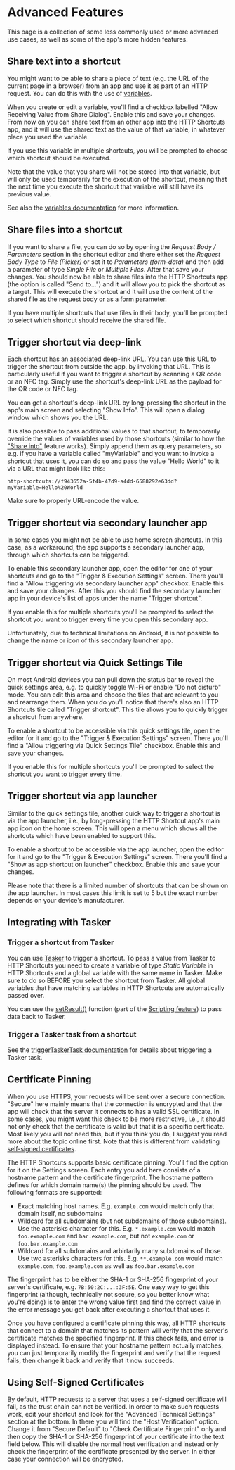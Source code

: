 # Advanced Features

This page is a collection of some less commonly used or more advanced use cases, as well as some of the app's more hidden features.

<a name="share-text"></a>
## Share text into a shortcut

You might want to be able to share a piece of text (e.g. the URL of the current page in a browser) from an app and use it as part of an HTTP request. You can do this with the use of [variables](#variables.md).

When you create or edit a variable, you'll find a checkbox labelled "Allow Receiving Value from Share Dialog". Enable this and save your changes. From now on you can share text from an other app into the HTTP Shortcuts app, and it will use the shared text as the value of that variable, in whatever place you used the variable.

If you use this variable in multiple shortcuts, you will be prompted to choose which shortcut should be executed.

Note that the value that you share will not be stored into that variable, but will only be used temporarily for the execution of the shortcut, meaning that the next time you execute the shortcut that variable will still have its previous value.

See also the [variables documentation](#variables.md#sharing) for more information.

<a name="share-files"></a>
## Share files into a shortcut

If you want to share a file, you can do so by opening the *Request Body / Parameters* section in the shortcut editor and there either set the *Request Body Type* to *File (Picker)* or set it to *Parameters (form-data)* and then add a parameter of type *Single File* or *Multiple Files*. After that save your changes. You should now be able to share files into the HTTP Shortcuts app (the option is called "Send to...") and it will allow you to pick the shortcut as a target. This will execute the shortcut and it will use the content of the shared file as the request body or as a form parameter.

If you have multiple shortcuts that use files in their body, you'll be prompted to select which shortcut should receive the shared file.

<a name="deep-link"></a>
## Trigger shortcut via deep-link

Each shortcut has an associated deep-link URL. You can use this URL to trigger the shortcut from outside the app, by invoking that URL. This is particularly useful if you want to trigger a shortcut by scanning a QR code or an NFC tag. Simply use the shortcut's deep-link URL as the payload for the QR code or NFC tag.

You can get a shortcut's deep-link URL by long-pressing the shortcut in the app's main screen and selecting "Show Info". This will open a dialog window which shows you the URL.

It is also possible to pass additional values to that shortcut, to temporarily override the values of variables used by those shortcuts (similar to how the ["Share into"](#share-text) feature works). Simply append them as query parameters, so e.g. if you have a variable called "myVariable" and you want to invoke a shortcut that uses it, you can do so and pass the value "Hello World" to it via a URL that might look like this:

```
http-shortcuts://f943652a-5f4b-47d9-a4dd-6588292e63dd?myVariable=Hello%20World
```

Make sure to properly URL-encode the value.

<a name="secondary-launcher"></a>
## Trigger shortcut via secondary launcher app

In some cases you might not be able to use home screen shortcuts. In this case, as a workaround, the app supports a secondary launcher app, through which shortcuts can be triggered.

To enable this secondary launcher app, open the editor for one of your shortcuts and go to the "Trigger & Execution Settings" screen. There you'll find a "Allow triggering via secondary launcher app" checkbox. Enable this and save your changes. After this you should find the secondary launcher app in your device's list of apps under the name "Trigger shortcut".

If you enable this for multiple shortcuts you'll be prompted to select the shortcut you want to trigger every time you open this secondary app.

Unfortunately, due to technical limitations on Android, it is not possible to change the name or icon of this secondary launcher app.

<a name="quick-settings-tile"></a>
## Trigger shortcut via Quick Settings Tile

On most Android devices you can pull down the status bar to reveal the quick settings area, e.g. to quickly toggle Wi-Fi or enable "Do not disturb" mode. You can edit this area and choose the tiles that are relevant to you and rearrange them. When you do you'll notice that there's also an HTTP Shortcuts tile called "Trigger shortcut". This tile allows you to quickly trigger a shortcut from anywhere.

To enable a shortcut to be accessible via this quick settings tile, open the editor for it and go to the "Trigger & Execution Settings" screen. There you'll find a "Allow triggering via Quick Settings Tile" checkbox. Enable this and save your changes.

If you enable this for multiple shortcuts you'll be prompted to select the shortcut you want to trigger every time.

<a name="app-launcher"></a>
## Trigger shortcut via app launcher

Similar to the quick settings tile, another quick way to trigger a shortcut is via the app launcher, i.e., by long-pressing the HTTP Shortcut app's main app icon on the home screen. This will open a menu which shows all the shortcuts which have been enabled to support this.

To enable a shortcut to be accessible via the app launcher, open the editor for it and go to the "Trigger & Execution Settings" screen. There you'll find a "Show as app shortcut on launcher" checkbox. Enable this and save your changes.

Please note that there is a limited number of shortcuts that can be shown on the app launcher. In most cases this limit is set to 5 but the exact number depends on your device's manufacturer.

<a name="integrate-with-tasker"></a>
## Integrating with Tasker

### Trigger a shortcut from Tasker
You can use [Tasker](https://play.google.com/store/apps/details?id=net.dinglisch.android.taskerm) to trigger a shortcut. To pass a value from Tasker to HTTP Shortcuts you need to create a variable of type *Static Variable* in HTTP Shortcuts and a global variable with the same name in Tasker. Make sure to do so BEFORE you select the shortcut from Tasker. All global variables that have matching variables in HTTP Shortcuts are automatically passed over.

You can use the [setResult()](scripting.md#set-result) function (part of the [Scripting feature](scripting.md)) to pass data back to Tasker.

### Trigger a Tasker task from a shortcut

See the [triggerTaskerTask documentation](scripting.md#trigger-tasker-task) for details about triggering a Tasker task.

<a name="certificate-pinning"></a>
## Certificate Pinning

When you use HTTPS, your requests will be sent over a secure connection. "Secure" here mainly means that the connection is encrypted and that the app will check that the server it connects to has a valid SSL certificate. In some cases, you might want this check to be more restrictive, i.e., it should not only check that the certificate is valid but that it is a specific certificate. Most likely you will not need this, but if you think you do, I suggest you read more about the topic online first. Note that this is different from validating [self-signed certificates](#self-signed-certificates).

The HTTP Shortcuts supports basic certificate pinning. You'll find the option for it on the Settings screen. Each entry you add here consists of a hostname pattern and the certificate fingerprint. The hostname pattern defines for which domain name(s) the pinning should be used. The following formats are supported:

- Exact matching host names. E.g. `example.com` would match only that domain itself, no subdomains
- Wildcard for all subdomains (but not subdomains of those subdomains). Use the asterisks character for this. E.g. `*.example.com` would match `foo.exmaple.com` and `bar.example.com`, but not `example.com` or `foo.bar.example.com`
- Wildcard for all subdomains and arbirtarily many subdomains of those. Use two asterisks characters for this. E.g. `**.example.com` would match `example.com`, `foo.example.com` as well as `foo.bar.example.com`

The fingerprint has to be either the SHA-1 or SHA-256 fingerprint of your server's certificate, e.g. `7B:50:2C:...:3F:5E`. One easy way to get this fingerprint (although, technically not secure, so you better know what you're doing) is to enter the wrong value first and find the correct value in the error message you get back after executing a shortcut that uses it.

Once you have configured a certificate pinning this way, all HTTP shortcuts that connect to a domain that matches its pattern will verify that the server's certificate matches the specified fingerprint. If this check fails, and error is displayed instead. To ensure that your hostname pattern actually matches, you can just temporarily modify the fingerprint and verify that the request fails, then change it back and verify that it now succeeds.

<a name="self-signed-certificates"></a>
## Using Self-Signed Certificates

By default, HTTP requests to a server that uses a self-signed certificate will fail, as the trust chain can not be verified. In order to make such requests work, edit your shortcut and look for the "Advanced Technical Settings" section at the bottom. In there you will find the "Host Verification" option. Change it from "Secure Default" to "Check Certificate Fingerprint" only and then copy the SHA-1 or SHA-256 fingerprint of your certificate into the text field below. This will disable the normal host verification and instead only check the fingerprint of the certificate presented by the server. In either case your connection will be encrypted.

